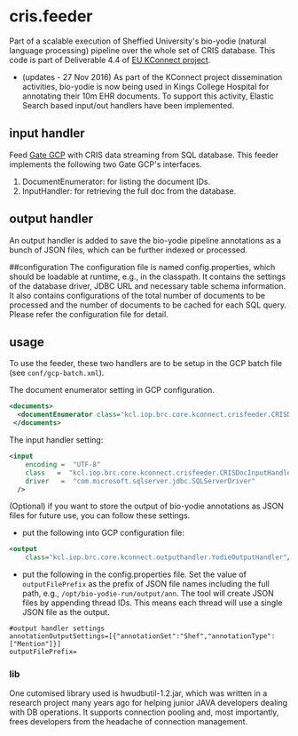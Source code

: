 # cris.feeder
Part of a scalable execution of Sheffied University's bio-yodie (natural language processing) pipeline over the whole set of CRIS database. This code is part of Deliverable 4.4 of [EU KConnect project](http://kconnect.eu/).

- (updates - 27 Nov 2016) 
As part of the KConnect project dissemination activities, bio-yodie is now being used in Kings College Hospital for annotating their 10m EHR documents. To support this activity, Elastic Search based input/out handlers have been implemented.

## input handler
Feed [Gate GCP](https://gate.ac.uk/gcp/doc/gcp-guide.pdf) with CRIS data streaming from SQL database.
This feeder implements the following two Gate GCP's interfaces.

1. DocumentEnumerator: for listing the document IDs.
2. InputHandler: for retrieving the full doc from the database.

## output handler
An output handler is added to save the bio-yodie pipeline annotations as a bunch of JSON files, which can be further indexed or processed.

##configuration
The configuration file is named config.properties, which should be loadable at runtime, e.g., in the classpath. It contains the settings of the database driver, JDBC URL and necessary table schema information. It also contains configurations of the total number of documents to be processed and the number of documents to be cached for each SQL query. Please refer the configuration file for detail.

## usage
To use the feeder, these two handlers are to be setup in the GCP batch file (see `conf/gcp-batch.xml`).

The document enumerator setting in GCP configuration.
```xml
<documents>
  <documentEnumerator class="kcl.iop.brc.core.kconnect.crisfeeder.CRISDocEnumerator"/>
 </documents>
```

The input handler setting:
```xml
<input
	encoding =  "UTF-8"
	class	=  "kcl.iop.brc.core.kconnect.crisfeeder.CRISDocInputHandler"
	driver   =  "com.microsoft.sqlserver.jdbc.SQLServerDriver"
  />
```

(Optional) if you want to store the output of bio-yodie annotations as JSON files for future use, you can follow these settings.

- put the following into GCP configuration file:
```xml
<output 
	class="kcl.iop.brc.core.kconnect.outputhandler.YodieOutputHandler"/>
```
- put the following in the config.properties file. Set the value of `outputFilePrefix` as the prefix of JSON file names including the full path, e.g., `/opt/bio-yodie-run/output/ann`. The tool will create JSON files by appending thread IDs. This means each thread will use a single JSON file as the output.

```
#output handler settings
annotationOutputSettings=[{"annotationSet":"Shef","annotationType":["Mention"]}]
outputFilePrefix=
```

### lib
One cutomised library used is hwudbutil-1.2.jar, which was written in a research project many years ago for helping junior JAVA developers dealing with DB operations. It supports connection pooling and, most importantly, frees developers from the headache of connection management. 
